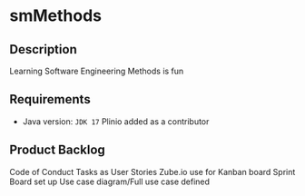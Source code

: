 # smMethods

## Description
Learning Software Engineering Methods is fun

## Requirements
- Java version: `JDK 17`
Plinio added as a contributor

## Product Backlog
Code of Conduct
Tasks as User Stories
Zube.io use for Kanban board
Sprint Board set up
Use case diagram/Full use case defined
